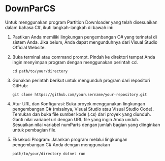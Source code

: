 # DownParCS


Untuk menggunakan program Partition Downloader yang telah disesuaikan dalam bahasa C#, ikuti langkah-langkah di bawah ini:

1. Pastikan Anda memiliki lingkungan pengembangan C# yang terinstal di sistem Anda. Jika belum, Anda dapat mengunduhnya dari Visual Studio Official Website.

2. Buka terminal atau command prompt.
   Pindah ke direktori tempat Anda ingin menyimpan program dengan menggunakan perintah cd.
   ```terminal
   cd path/to/your/directory
   ```
3. Gunakan perintah berikut untuk mengunduh program dari repositori GitHub:
   ```terminal
   git clone https://github.com/yourusername/your-repository.git
   ```

4. Atur URL dan Konfigurasi:
   Buka proyek menggunakan lingkungan pengembangan C# (misalnya, Visual Studio atau Visual Studio Code).
   Temukan dan buka file sumber kode (.cs) dari proyek yang diunduh.
   Ganti nilai variabel url dengan URL file yang ingin Anda unduh.
   Sesuaikan nilai variabel numParts dengan jumlah bagian yang diinginkan untuk pembagian file.
   
5. Eksekusi Program:
   Jalankan program melalui lingkungan pengembangan C# Anda dengan menggunakan
   ```terminal
   path/to/your/directory dotnet run
   ```
   
